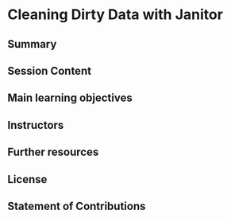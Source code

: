 # Cleaning Dirty Data with Janitor  

## Summary 


## Session Content 


## Main learning objectives


## Instructors


## Further resources


## License


## Statement of Contributions 
